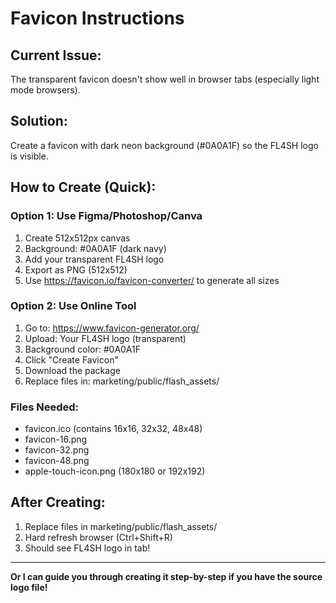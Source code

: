 # Favicon Instructions

## Current Issue:
The transparent favicon doesn't show well in browser tabs (especially light mode browsers).

## Solution:
Create a favicon with dark neon background (#0A0A1F) so the FL4SH logo is visible.

## How to Create (Quick):

### Option 1: Use Figma/Photoshop/Canva
1. Create 512x512px canvas
2. Background: #0A0A1F (dark navy)
3. Add your transparent FL4SH logo
4. Export as PNG (512x512)
5. Use https://favicon.io/favicon-converter/ to generate all sizes

### Option 2: Use Online Tool
1. Go to: https://www.favicon-generator.org/
2. Upload: Your FL4SH logo (transparent)
3. Background color: #0A0A1F
4. Click "Create Favicon"
5. Download the package
6. Replace files in: marketing/public/flash_assets/

### Files Needed:
- favicon.ico (contains 16x16, 32x32, 48x48)
- favicon-16.png
- favicon-32.png
- favicon-48.png
- apple-touch-icon.png (180x180 or 192x192)

## After Creating:
1. Replace files in marketing/public/flash_assets/
2. Hard refresh browser (Ctrl+Shift+R)
3. Should see FL4SH logo in tab!

---

**Or I can guide you through creating it step-by-step if you have the source logo file!**

